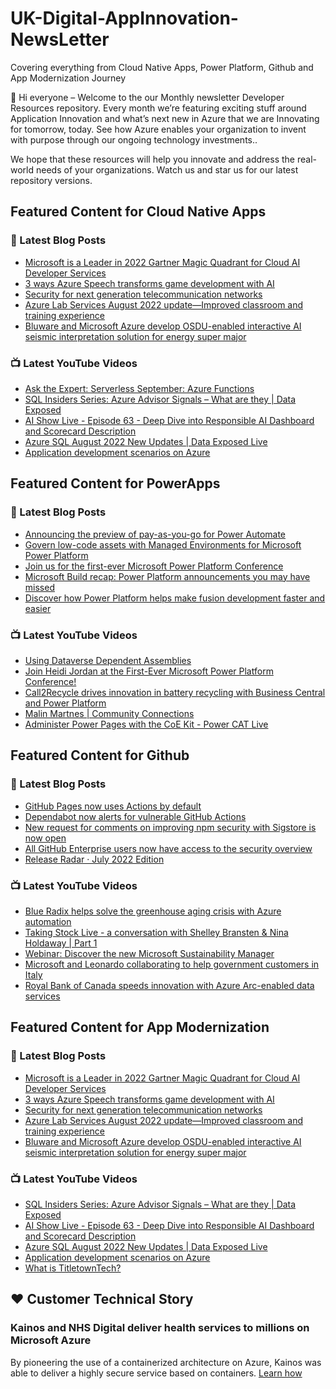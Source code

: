 # UK-Digital-AppInnovation-NewsLetter

Covering everything from Cloud Native Apps, Power Platform, Github and App Modernization Journey

👋 Hi everyone – Welcome to the our Monthly newsletter Developer Resources repository. Every month we’re featuring exciting stuff around Application Innovation and what’s next new in Azure that we are Innovating for tomorrow, today. See how Azure enables your organization to invent with purpose through our ongoing technology investments..


We hope that these resources will help you innovate and address the real-world needs of your organizations. Watch us and star us for our latest repository versions.

## Featured Content for Cloud Native Apps


### 📝 Latest Blog Posts

    
<!-- BLOGCNA:START -->
- [Microsoft is a Leader in 2022 Gartner Magic Quadrant for Cloud AI Developer Services](https://azure.microsoft.com/blog/microsoft-is-a-leader-in-2022-gartner-magic-quadrant-for-cloud-ai-developer-services/)
- [3 ways Azure Speech transforms game development with AI](https://azure.microsoft.com/blog/3-ways-azure-speech-transforms-game-development-with-ai/)
- [Security for next generation telecommunication networks](https://azure.microsoft.com/blog/security-for-next-generation-telecommunication-networks/)
- [Azure Lab Services August 2022 update—Improved classroom and training experience](https://azure.microsoft.com/blog/azure-lab-services-august-2022-update-improved-classroom-and-training-experience/)
- [Bluware and Microsoft Azure develop OSDU-enabled interactive AI seismic interpretation solution for energy super major](https://azure.microsoft.com/blog/bluware-and-microsoft-azure-develop-osduenabled-interactive-ai-seismic-interpretation-solution-for-energy-super-major/)
<!-- BLOGCNA:END -->

### 📺 Latest YouTube Videos

 
<!-- YOUTUBECNA:START -->
- [Ask the Expert: Serverless September: Azure Functions](https://www.youtube.com/watch?v=wB5Va1a-MeY)
- [SQL Insiders Series: Azure Advisor Signals – What are they | Data Exposed](https://www.youtube.com/watch?v=LmQz7JmoiQs)
- [AI Show Live - Episode 63 - Deep Dive into Responsible AI Dashboard and Scorecard Description](https://www.youtube.com/watch?v=lVc187J25ig)
- [Azure SQL August 2022 New Updates | Data Exposed Live](https://www.youtube.com/watch?v=iaelwvd_xIc)
- [Application development scenarios on Azure](https://www.youtube.com/watch?v=rB30J_xjAa4)
<!-- YOUTUBECNA:END -->

##  Featured Content for PowerApps
### 📝 Latest Blog Posts
<!-- BLOGPOWER:START -->
- [Announcing the preview of pay-as-you-go for Power Automate](https://cloudblogs.microsoft.com/powerplatform/2022/07/21/announcing-the-preview-of-pay-as-you-go-for-power-automate/)
- [Govern low-code assets with Managed Environments for Microsoft Power Platform](https://cloudblogs.microsoft.com/powerplatform/2022/07/12/govern-low-code-assets-with-managed-environments-for-microsoft-power-platform/)
- [Join us for the first-ever Microsoft Power Platform Conference](https://cloudblogs.microsoft.com/powerplatform/2022/07/12/join-us-for-the-first-ever-microsoft-power-platform-conference/)
- [Microsoft Build recap: Power Platform announcements you may have missed](https://cloudblogs.microsoft.com/powerplatform/2022/05/31/microsoft-build-recap-power-platform-announcements-you-may-have-missed/)
- [Discover how Power Platform helps make fusion development faster and easier](https://cloudblogs.microsoft.com/powerplatform/2022/05/25/discover-how-power-platform-helps-make-fusion-development-faster-and-easier/)
<!-- BLOGPOWER:END -->
 ### 📺 Latest YouTube Videos
    
<!-- YOUTUBEPOWER:START -->
- [Using Dataverse Dependent Assemblies](https://www.youtube.com/watch?v=-UkyyCranTk)
- [Join Heidi Jordan at the First-Ever Microsoft Power Platform Conference!](https://www.youtube.com/watch?v=UQ-yZwSX__Y)
- [Call2Recycle drives innovation in battery recycling with Business Central and Power Platform](https://www.youtube.com/watch?v=d6BQbhyXdYU)
- [Malin Martnes | Community Connections](https://www.youtube.com/watch?v=2L-kCWimgyk)
- [Administer Power Pages with the CoE Kit - Power CAT Live](https://www.youtube.com/watch?v=FrHSIqTRbg8)
<!-- YOUTUBEPOWER:END -->

##  Featured Content for Github
### 📝 Latest Blog Posts
<!-- BLOGGITHUB:START -->
- [GitHub Pages now uses Actions by default](https://github.blog/2022-08-10-github-pages-now-uses-actions-by-default/)
- [Dependabot now alerts for vulnerable GitHub Actions](https://github.blog/2022-08-09-dependabot-now-alerts-for-vulnerable-github-actions/)
- [New request for comments on improving npm security with Sigstore is now open](https://github.blog/2022-08-08-new-request-for-comments-on-improving-npm-security-with-sigstore-is-now-open/)
- [All GitHub Enterprise users now have access to the security overview](https://github.blog/2022-08-08-all-github-enterprise-users-now-have-access-to-the-security-overview/)
- [Release Radar · July 2022 Edition](https://github.blog/2022-08-05-release-radar-jul-2022/)
<!-- BLOGGITHUB:END -->
### 📺 Latest YouTube Videos
<!-- YOUTUBEGITHUB:START -->
- [Blue Radix helps solve the greenhouse aging crisis with Azure automation](https://www.youtube.com/watch?v=RbmGSPMHY_s)
- [Taking Stock Live - a conversation with Shelley Bransten &amp; Nina Holdaway | Part 1](https://www.youtube.com/watch?v=TlcNW_K9k4s)
- [Webinar: Discover the new Microsoft Sustainability Manager](https://www.youtube.com/watch?v=az1Zkv6fFMc)
- [Microsoft and Leonardo collaborating to help government customers in Italy](https://www.youtube.com/watch?v=FPigM91F4vU)
- [Royal Bank of Canada speeds innovation with Azure Arc-enabled data services](https://www.youtube.com/watch?v=lYvzrMgdReI)
<!-- YOUTUBEGITHUB:END -->
##  Featured Content for App Modernization
### 📝 Latest Blog Posts
<!-- BLOGAPPMOD:START -->
- [Microsoft is a Leader in 2022 Gartner Magic Quadrant for Cloud AI Developer Services](https://azure.microsoft.com/blog/microsoft-is-a-leader-in-2022-gartner-magic-quadrant-for-cloud-ai-developer-services/)
- [3 ways Azure Speech transforms game development with AI](https://azure.microsoft.com/blog/3-ways-azure-speech-transforms-game-development-with-ai/)
- [Security for next generation telecommunication networks](https://azure.microsoft.com/blog/security-for-next-generation-telecommunication-networks/)
- [Azure Lab Services August 2022 update—Improved classroom and training experience](https://azure.microsoft.com/blog/azure-lab-services-august-2022-update-improved-classroom-and-training-experience/)
- [Bluware and Microsoft Azure develop OSDU-enabled interactive AI seismic interpretation solution for energy super major](https://azure.microsoft.com/blog/bluware-and-microsoft-azure-develop-osduenabled-interactive-ai-seismic-interpretation-solution-for-energy-super-major/)
<!-- BLOGAPPMOD:END -->
### 📺 Latest YouTube Videos
<!-- YOUTUBEAPPMOD:START -->
- [SQL Insiders Series: Azure Advisor Signals – What are they | Data Exposed](https://www.youtube.com/watch?v=LmQz7JmoiQs)
- [AI Show Live - Episode 63 - Deep Dive into Responsible AI Dashboard and Scorecard Description](https://www.youtube.com/watch?v=lVc187J25ig)
- [Azure SQL August 2022 New Updates | Data Exposed Live](https://www.youtube.com/watch?v=iaelwvd_xIc)
- [Application development scenarios on Azure](https://www.youtube.com/watch?v=rB30J_xjAa4)
- [What is TitletownTech?](https://www.youtube.com/watch?v=YtJCWdOuK2A)
<!-- YOUTUBEAPPMOD:END -->


## ♥️ Customer Technical Story 

### Kainos and NHS Digital deliver health services to millions on Microsoft Azure

By pioneering the use of a containerized architecture on Azure, Kainos was able to deliver a highly secure service based on containers. [Learn how](https://customers.microsoft.com/en-us/story/1368348549535774520-kainos-and-nhs-digital-deliver-health-services-to-millions-on-microsoft-azure)

